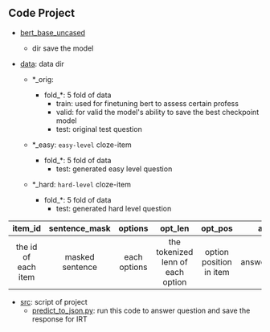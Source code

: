 ## Code Project

- [bert_base_uncased](bert_base_uncased)
  - dir save the model

- [data](data): data dir
  - *_orig:  
    - fold_*: 5 fold of data
      - train: used for finetuning bert to assess certain profess 
      - valid: for valid the model's ability to save the best checkpoint model
      - test: original test question
      
  - *_easy: `easy-level` cloze-item 
    - fold_*: 5 fold of data
      - test: generated easy level question
  - *_hard: `hard-level` cloze-item
    - fold_*: 5 fold of data
      - test: generated hard level question 


| item_id | sentence_mask | options | opt_len | opt_pos |       answer        | answer_word |
| :---: | :---: | :---: | :---: | :---: |:-------------------:| :---: |
| the id of each item | masked sentence | each options | the tokenized lenn of each option | option position in item | answer('a','b',...) | answer word|


- [src](src): script of project
  - [predict_to_json.py](src%2Fpredict_to_json.py): run this code to answer question and save the response for IRT
